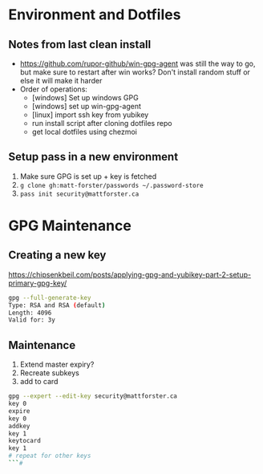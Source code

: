 # Environment and Dotfiles

## Notes from last clean install

- https://github.com/rupor-github/win-gpg-agent was still the way to go, but make sure to restart after win works? Don't install random stuff or else it will make it harder
- Order of operations:
    - [windows] Set up windows GPG
    - [windows] set up win-gpg-agent
    - [linux] import ssh key from yubikey
    - run install script after cloning dotfiles repo
    - get local dotfiles using chezmoi

## Setup pass in a new environment

1. Make sure GPG is set up + key is fetched
2. `g clone gh:matt-forster/passwords ~/.password-store`
3. `pass init security@mattforster.ca`

# GPG Maintenance

## Creating a new key

https://chipsenkbeil.com/posts/applying-gpg-and-yubikey-part-2-setup-primary-gpg-key/

```bash
gpg --full-generate-key
Type: RSA and RSA (default)
Length: 4096
Valid for: 3y
```

## Maintenance

1. Extend master expiry?
2. Recreate subkeys
3. add to card

```bash
gpg --expert --edit-key security@mattforster.ca
key 0
expire
key 0
addkey
key 1
keytocard
key 1
# repeat for other keys
```#

